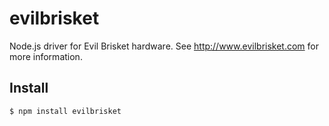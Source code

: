 # evilbrisket 

Node.js driver for Evil Brisket hardware. See http://www.evilbrisket.com for more information.

## Install

```
$ npm install evilbrisket
```
